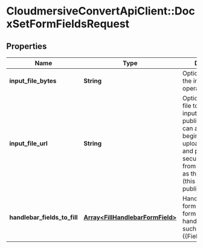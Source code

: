 # CloudmersiveConvertApiClient::DocxSetFormFieldsRequest

## Properties
Name | Type | Description | Notes
------------ | ------------- | ------------- | -------------
**input_file_bytes** | **String** | Optional: Bytes of the input file to operate on | [optional] 
**input_file_url** | **String** | Optional: URL of a file to operate on as input.  This can be a public URL, or you can also use the begin-editing API to upload a document and pass in the secure URL result from that operation as the URL here (this URL is not public). | [optional] 
**handlebar_fields_to_fill** | [**Array&lt;FillHandlebarFormField&gt;**](FillHandlebarFormField.md) | Handlebar style form fields to fill in; form field that is handlebar style, such as \&quot;{{FieldName}}\&quot; | [optional] 


